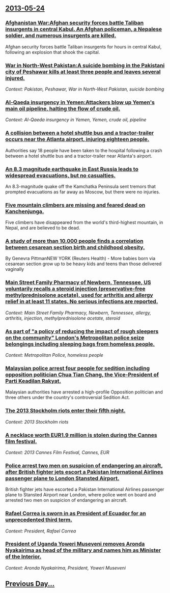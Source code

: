 ## [2013-05-24](/news/2013/05/24/index.md)

### [Afghanistan War:Afghan security forces battle Taliban insurgents in central Kabul.   An Afghan policeman, a Nepalese soldier, and numerous insurgents are killed. ](/news/2013/05/24/afghanistan-war-pafghan-security-forces-battle-taliban-insurgents-in-central-kabul-an-afghan-policeman-a-nepalese-soldier-and-numerous.md)
Afghan security forces battle Taliban insurgents for hours in central Kabul, following an explosion that shook the capital.

### [War in North-West Pakistan:A suicide bombing in the Pakistani city of Peshawar kills at least three people and leaves several injured. ](/news/2013/05/24/war-in-north-west-pakistan-pa-suicide-bombing-in-the-pakistani-city-of-peshawar-kills-at-least-three-people-and-leaves-several-injured.md)
_Context: Pakistan, Peshawar, War in North-West Pakistan, suicide bombing_

### [Al-Qaeda insurgency in Yemen:Attackers blow up Yemen's main oil pipeline, halting the flow of crude oil. ](/news/2013/05/24/al-qaeda-insurgency-in-yemen-pattackers-blow-up-yemen-s-main-oil-pipeline-halting-the-flow-of-crude-oil.md)
_Context: Al-Qaeda insurgency in Yemen, Yemen, crude oil, pipeline_

### [A collision between a hotel shuttle bus and a tractor-trailer occurs near the Atlanta airport, injuring eighteen people. ](/news/2013/05/24/a-collision-between-a-hotel-shuttle-bus-and-a-tractor-trailer-occurs-near-the-atlanta-airport-injuring-eighteen-people.md)
Authorities say 18 people have been taken to the hospital following a crash between a hotel shuttle bus and a tractor-trailer near Atlanta&#39;s airport.

### [An 8.3 magnitude earthquake in East Russia leads to widespread evacuations, but no casualties. ](/news/2013/05/24/an-8-3-magnitude-earthquake-in-east-russia-leads-to-widespread-evacuations-but-no-casualties.md)
An 8.3-magnitude quake off the Kamchatka Peninsula sent tremors that prompted evacuations as far away as Moscow, but there were no injuries.

### [Five mountain climbers are missing and feared dead on Kanchenjunga. ](/news/2013/05/24/five-mountain-climbers-are-missing-and-feared-dead-on-kanchenjunga.md)
Five climbers have disappeared from the world&#39;s third-highest mountain, in Nepal, and are believed to be dead.

### [A study of more than 10,000 people finds a correlation between cesarean section birth and childhood obesity. ](/news/2013/05/24/a-study-of-more-than-10-000-people-finds-a-correlation-between-cesarean-section-birth-and-childhood-obesity.md)
By Genevra PittmanNEW YORK (Reuters Health) - More babies born via cesarean section grow up to be heavy kids and teens than those delivered vaginally

### [Main Street Family Pharmacy of Newbern, Tennessee, US voluntarily recalls a steroid injection (preservative-free methylprednisolone acetate), used for arthritis and allergy relief in at least 11 states. No serious infections are reported. ](/news/2013/05/24/main-street-family-pharmacy-of-newbern-tennessee-us-voluntarily-recalls-a-steroid-injection-preservative-free-methylprednisolone-acetate.md)
_Context: Main Street Family Pharmacy, Newbern, Tennessee, allergy, arthritis, injection, methylprednisolone acetate, steroid_

### [As part of "a policy of reducing the impact of rough sleepers on the community" London's Metropolitan police seize belongings including sleeping bags from homeless people. ](/news/2013/05/24/as-part-of-a-policy-of-reducing-the-impact-of-rough-sleepers-on-the-community-london-s-metropolitan-police-seize-belongings-including-slee.md)
_Context: Metropolitan Police, homeless people_

### [Malaysian police arrest four people for sedition including opposition politician Chua Tian Chang, the Vice-President of Parti Keadilan Rakyat. ](/news/2013/05/24/malaysian-police-arrest-four-people-for-sedition-including-opposition-politician-chua-tian-chang-the-vice-president-of-parti-keadilan-rakya.md)
Malaysian authorities have arrested a high-profile Opposition politician and three others under the country&#39;s controversial Sedition Act.

### [The 2013 Stockholm riots enter their fifth night. ](/news/2013/05/24/the-2013-stockholm-riots-enter-their-fifth-night.md)
_Context: 2013 Stockholm riots_

### [A necklace worth EUR1.9 million is stolen during the Cannes film festival. ](/news/2013/05/24/a-necklace-worth-a-1-9-million-is-stolen-during-the-cannes-film-festival.md)
_Context: 2013 Cannes Film Festival, Cannes, EUR_

### [Police arrest two men on suspicion of endangering an aircraft, after British fighter jets escort a Pakistan International Airlines passenger plane to London Stansted Airport. ](/news/2013/05/24/police-arrest-two-men-on-suspicion-of-endangering-an-aircraft-after-british-fighter-jets-escort-a-pakistan-international-airlines-passenger.md)
British fighter jets have escorted a Pakistan International Airlines passenger plane to Stansted Airport near London, where police went on board and arrested two men on suspicion of endangering an aircraft.

### [Rafael Correa is sworn in as President of Ecuador for an unprecedented third term. ](/news/2013/05/24/rafael-correa-is-sworn-in-as-president-of-ecuador-for-an-unprecedented-third-term.md)
_Context: President, Rafael Correa_

### [President of Uganda Yoweri Museveni removes Aronda Nyakairima as head of the military and names him as Minister of the Interior. ](/news/2013/05/24/president-of-uganda-yoweri-museveni-removes-aronda-nyakairima-as-head-of-the-military-and-names-him-as-minister-of-the-interior.md)
_Context: Aronda Nyakairima, President, Yoweri Museveni_

## [Previous Day...](/news/2013/05/23/index.md)

